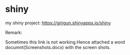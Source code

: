 # shiny

my shiny project:  https://girigun.shinyapps.io/shiny

Remark:

Sometimes this link is not working.Hence attached a word documnt(Screenshots.docx) with the screen shots.

 
